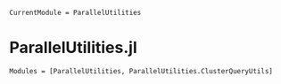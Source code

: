 ```@meta
CurrentModule = ParallelUtilities
```

# ParallelUtilities.jl

```@autodocs
Modules = [ParallelUtilities, ParallelUtilities.ClusterQueryUtils]
```